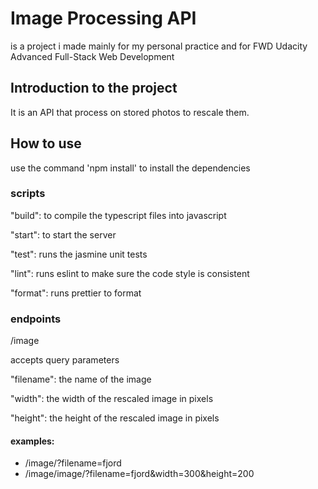 # Image Processing API

is a project i made mainly for my personal practice and for FWD Udacity Advanced Full-Stack Web Development

## Introduction to the project

It is an API that process on stored photos to rescale them.

## How to use

use the command 'npm install' to install the dependencies

### scripts

"build": to compile the typescript files into javascript

"start": to start the server

"test": runs the jasmine unit tests

"lint": runs eslint to make sure the code style is consistent

"format": runs prettier to format

### endpoints

/image

accepts query parameters

"filename": the name of the image

"width": the width of the rescaled image in pixels

"height": the height of the rescaled image in pixels

#### examples:

- /image/?filename=fjord
- /image/image/?filename=fjord&width=300&height=200

